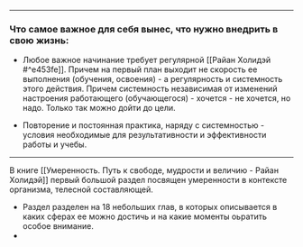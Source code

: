 
---
### Что самое важное для себя вынес,  что нужно внедрить в свою жизнь:

*  Любое важное начинание требует регулярной [[Райан Холидэй #^e453fe]]. Причем на первый план выходит не скорость ее выполнения (обучения, освоения)  -  а регулярность и системность этого действия.  Причем системность независимая от  изменений настроения работающего (обучающегося) - хочется - не хочется, но надо. Только так можно дойти до цели.

* Повторение и постоянная практика, наряду с системностью - условия необходимые для  результативности и эффективности работы и учебы. 




---

В книге [[Умеренность. Путь к свободе, мудрости и величию  - Райан Холидэй]]  первый большой раздел посвящен умеренности в контексте организма, телесной составляющей.
- Раздел разделен  на 18 небольших глав, в которых описывается в каких сферах ее можно достичь и на какие моменты оьратить особое внимание.
- 
